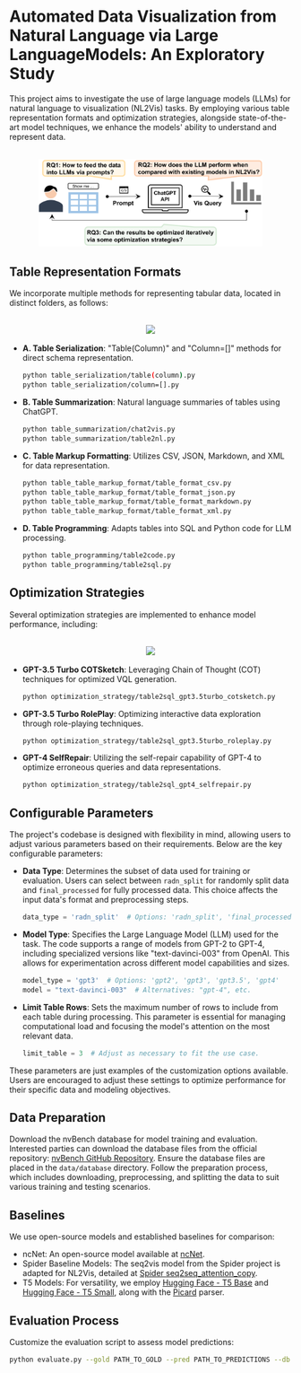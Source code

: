# Automated Data Visualization from Natural Language via Large LanguageModels: An Exploratory Study

This project aims to investigate the use of large language models (LLMs) for natural language to visualization (NL2Vis) tasks. By employing various table representation formats and optimization strategies, alongside state-of-the-art model techniques, we enhance the models' ability to understand and represent data.
<p align="center">
    <br>
<img src="./img/task_new.png" width="400">
    <br>
<p>

## Table Representation Formats

We incorporate multiple methods for representing tabular data, located in distinct folders, as follows:
<p align="center">
    <br>
<img src="./img/table.png" width="800">
    <br>
<p>

- **A. Table Serialization**: "Table(Column)" and "Column=[]" methods for direct schema representation.
  ```bash
  python table_serialization/table(column).py
  python table_serialization/column=[].py
  ```
- **B. Table Summarization**: Natural language summaries of tables using ChatGPT.
  ```bash
  python table_summarization/chat2vis.py
  python table_summarization/table2nl.py
  ```
- **C. Table Markup Formatting**: Utilizes CSV, JSON, Markdown, and XML for data representation.
  ```bash
  python table_table_markup_format/table_format_csv.py
  python table_table_markup_format/table_format_json.py
  python table_table_markup_format/table_format_markdown.py
  python table_table_markup_format/table_format_xml.py
  ```
- **D. Table Programming**: Adapts tables into SQL and Python code for LLM processing.
  ```bash
  python table_programming/table2code.py
  python table_programming/table2sql.py
  ```
## Optimization Strategies

Several optimization strategies are implemented to enhance model performance, including:
<p align="center">
    <br>
<img src="./img/prompts_optimization.png" width="350">
    <br>
<p>

- **GPT-3.5 Turbo COTSketch**: Leveraging Chain of Thought (COT) techniques for optimized VQL generation.
  ```bash
  python optimization_strategy/table2sql_gpt3.5turbo_cotsketch.py
  ```
- **GPT-3.5 Turbo RolePlay**: Optimizing interactive data exploration through role-playing techniques.
  ```bash
  python optimization_strategy/table2sql_gpt3.5turbo_roleplay.py
  ```
- **GPT-4 SelfRepair**: Utilizing the self-repair capability of GPT-4 to optimize erroneous queries and data representations.
  ```bash
  python optimization_strategy/table2sql_gpt4_selfrepair.py
  ```
## Configurable Parameters

The project's codebase is designed with flexibility in mind, allowing users to adjust various parameters based on their requirements. Below are the key configurable parameters:

- **Data Type**: Determines the subset of data used for training or evaluation. Users can select between `radn_split` for randomly split data and `final_processed` for fully processed data. This choice affects the input data's format and preprocessing steps.

    ```python
    data_type = 'radn_split'  # Options: 'radn_split', 'final_processed'
    ```

- **Model Type**: Specifies the Large Language Model (LLM) used for the task. The code supports a range of models from GPT-2 to GPT-4, including specialized versions like "text-davinci-003" from OpenAI. This allows for experimentation across different model capabilities and sizes.

    ```python
    model_type = 'gpt3'  # Options: 'gpt2', 'gpt3', 'gpt3.5', 'gpt4'
    model = "text-davinci-003"  # Alternatives: "gpt-4", etc.
    ```

- **Limit Table Rows**: Sets the maximum number of rows to include from each table during processing. This parameter is essential for managing computational load and focusing the model's attention on the most relevant data.

    ```python
    limit_table = 3  # Adjust as necessary to fit the use case.
    ```

These parameters are just examples of the customization options available. Users are encouraged to adjust these settings to optimize performance for their specific data and modeling objectives.

## Data Preparation

Download the nvBench database for model training and evaluation. Interested parties can download the database files from the official repository:
[nvBench GitHub Repository](https://github.com/TsinghuaDatabaseGroup/nvBench).
Ensure the database files are placed in the `data/database` directory. Follow the preparation process, which includes downloading, preprocessing, and splitting the data to suit various training and testing scenarios.

## Baselines

[//]: # (These baselines include open-source models and adaptations from well-regarded sources in the field.)
[//]: # (- An open-source model [ncNet]&#40;https://github.com/Thanksyy/ncNet&#41;.)

[//]: # ()
[//]: # (- Spider Baseline Models.)

[//]: # (We adapted the `seq2vis` model from the Spider project's baseline models, which you can find via [Spider seq2seq_attention_copy]&#40;https://github.com/taoyds/spider/tree/master/baselines/seq2seq_attention_copy&#41;)

[//]: # (Specifically, we have replicated the transformer model for NL2Vis tasks.)

[//]: # (- T5 Models. )

[//]: # ()
[//]: # (Leveraging the versatility of the T5 models for NL2Vis tasks, we utilize both the [Hugging Face - T5 Base]&#40;https://huggingface.co/google-t5/t5-base&#41; and [Hugging Face - T5 Small]&#40;https://huggingface.co/google-t5/t5-small&#41; for our experiments.)

[//]: # ()
[//]: # (For targeted parsing and decoding tasks, we also incorporate )

[//]: # ()
[//]: # ([Picard]&#40;https://github.com/ServiceNow/picard&#41;.)
We use open-source models and established baselines for comparison:

- ncNet: An open-source model available at [ncNet](https://github.com/Thanksyy/ncNet).
- Spider Baseline Models: The seq2vis model from the Spider project is adapted for NL2Vis, detailed at [Spider seq2seq_attention_copy](https://github.com/taoyds/spider/tree/master/baselines/seq2seq_attention_copy).
- T5 Models: For versatility, we employ [Hugging Face - T5 Base](https://huggingface.co/google-t5/t5-base) and [Hugging Face - T5 Small](https://huggingface.co/google-t5/t5-small), along with the [Picard](https://github.com/ServiceNow/picard) parser.
## Evaluation Process

Customize the evaluation script to assess model predictions:


```bash
python evaluate.py --gold PATH_TO_GOLD --pred PATH_TO_PREDICTIONS --db DATABASE_DIR --table TABLES_JSON --etype EVALUATION_TYPE
```
